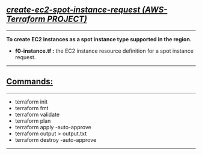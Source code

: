 ## <b><u><i>create-ec2-spot-instance-request (AWS-Terraform PROJECT)</b></u></i>
***
<b> To create EC2 instances as a spot instance type supported in the region.</b>

- <b>f0-instance.tf :</b>
  the EC2 instance resource definition for a spot instance request.

***

## <b><u>Commands:</b></u>
***
- terraform init
- terraform fmt
- terraform validate
- terraform plan
- terraform apply -auto-approve
- terraform output > output.txt
- terraform destroy -auto-approve
***
